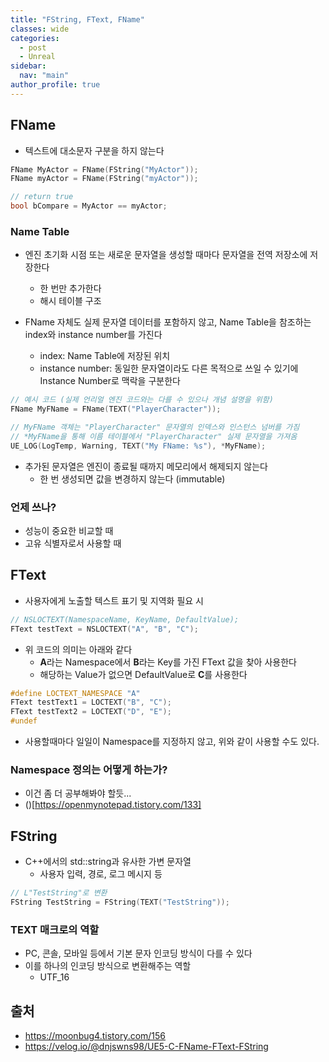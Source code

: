 ```yaml
---
title: "FString, FText, FName"
classes: wide
categories: 
  - post
  - Unreal
sidebar:
  nav: "main"
author_profile: true
---
```

   
## FName
* 텍스트에 대소문자 구분을 하지 않는다

```c++
FName MyActor = FName(FString("MyActor"));
FName myActor = FName(FString("myActor"));

// return true
bool bCompare = MyActor == myActor;
```

### Name Table
* 엔진 초기화 시점 또는 새로운 문자열을 생성할 때마다 문자열을 전역 저장소에 저장한다
    * 한 번만 추가한다
    * 해시 테이블 구조

* FName 자체도 실제 문자열 데이터를 포함하지 않고, Name Table을 참조하는 index와 instance number를 가진다
    * index: Name Table에 저장된 위치
    * instance number:  동일한 문자열이라도 다른 목적으로 쓰일 수 있기에 Instance Number로 맥락을 구분한다

```c++
// 예시 코드 (실제 언리얼 엔진 코드와는 다를 수 있으나 개념 설명을 위함)
FName MyFName = FName(TEXT("PlayerCharacter"));

// MyFName 객체는 "PlayerCharacter" 문자열의 인덱스와 인스턴스 넘버를 가짐
// *MyFName을 통해 이름 테이블에서 "PlayerCharacter" 실제 문자열을 가져옴
UE_LOG(LogTemp, Warning, TEXT("My FName: %s"), *MyFName);
```

* 추가된 문자열은 엔진이 종료될 때까지 메모리에서 해제되지 않는다
    * 한 번 생성되면 값을 변경하지 않는다 (immutable)

### 언제 쓰나?
* 성능이 중요한 비교할 때 
* 고유 식별자로서 사용할 때

## FText
* 사용자에게 노출할 텍스트 표기 및 지역화 필요 시

```c++
// NSLOCTEXT(NamespaceName, KeyName, DefaultValue);
FText testText = NSLOCTEXT("A", "B", "C");
```

* 위 코드의 의미는 아래와 같다
    * **A**라는 Namespace에서 **B**라는 Key를 가진 FText 값을 찾아 사용한다
    * 해당하는 Value가 없으면 DefaultValue로 **C**를 사용한다

```c++
#define LOCTEXT_NAMESPACE "A"
FText testText1 = LOCTEXT("B", "C");
FText testText2 = LOCTEXT("D", "E");
#undef
```

* 사용할때마다 일일이 Namespace를 지정하지 않고, 위와 같이 사용할 수도 있다.

### Namespace 정의는 어떻게 하는가?
* 이건 좀 더 공부해봐야 할듯...
* ()[https://openmynotepad.tistory.com/133]

## FString
* C++에서의 std::string과 유사한 가변 문자열
    * 사용자 입력, 경로, 로그 메시지 등

```c++
// L"TestString"로 변환
FString TestString = FString(TEXT("TestString"));
```

### TEXT 매크로의 역할
* PC, 콘솔, 모바일 등에서 기본 문자 인코딩 방식이 다를 수 있다
* 이를 하나의 인코딩 방식으로 변환해주는 역할
    * UTF_16

## 출처
* <https://moonbug4.tistory.com/156>
* <https://velog.io/@dnjswns98/UE5-C-FName-FText-FString>